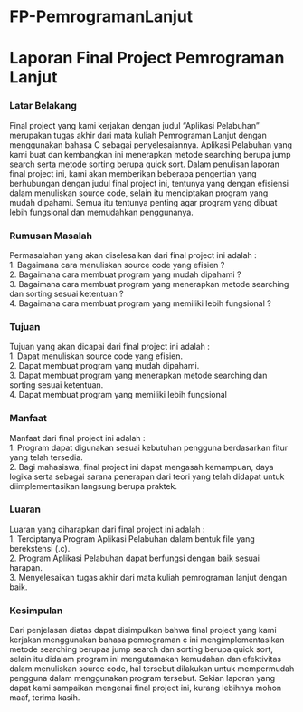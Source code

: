 # FP-PemrogramanLanjut
<h1>Laporan Final Project Pemrograman Lanjut</h1>

<h3>Latar Belakang</h3>
<p>
Final project yang kami kerjakan dengan judul “Aplikasi Pelabuhan” merupakan tugas akhir dari mata kuliah Pemrograman Lanjut dengan menggunakan bahasa C sebagai penyelesaiannya. Aplikasi Pelabuhan yang kami buat dan kembangkan ini menerapkan metode searching berupa jump search serta metode sorting berupa quick sort. Dalam penulisan laporan final project ini, kami akan memberikan beberapa pengertian yang berhubungan dengan judul final project ini, tentunya yang dengan efisiensi dalam menuliskan source code, selain itu menciptakan program yang mudah dipahami. Semua itu tentunya penting agar program yang dibuat lebih fungsional dan memudahkan penggunanya. 
</p>

<h3>Rumusan Masalah</h3>
<p>
Permasalahan yang akan diselesaikan dari final project ini adalah :
<br/>
 1.	Bagaimana cara menuliskan source code yang efisien ?
<br/>
 2.	Bagaimana cara membuat program yang mudah dipahami ?
<br/>
 3.	Bagaimana cara membuat program yang menerapkan metode searching dan sorting sesuai ketentuan ?
<br/>
 4.	Bagaimana cara membuat program yang memiliki lebih fungsional ?
</p>

<h3>Tujuan</h3>
<p>
Tujuan yang akan dicapai dari final project ini adalah :	
<br/>
 1.	Dapat menuliskan source code yang efisien.
<br/>
 2.	Dapat membuat program yang mudah dipahami.
<br/>
 3.	Dapat membuat program yang menerapkan metode searching dan sorting sesuai ketentuan.
<br/>
 4.	Dapat membuat program yang memiliki lebih fungsional
</p>

<h3>Manfaat</h3>
<p>
Manfaat dari final project ini adalah :
<br/>
 1.	Program dapat digunakan sesuai kebutuhan pengguna berdasarkan fitur yang telah tersedia.
<br/>
 2.	Bagi mahasiswa, final project ini dapat mengasah kemampuan, daya logika serta sebagai sarana penerapan dari teori yang telah didapat untuk diimplementasikan langsung berupa praktek.
 </p>
 
 <h3>Luaran</h3>
 <p>
 Luaran yang diharapkan dari final project ini adalah :
<br/>
 1.	Terciptanya Program Aplikasi Pelabuhan dalam bentuk file yang berekstensi (.c).
<br/>
 2.	Program Aplikasi Pelabuhan dapat berfungsi dengan baik sesuai harapan.
<br/>
 3.	Menyelesaikan tugas akhir dari mata kuliah pemrograman lanjut dengan baik.
 </p>

<h3>Kesimpulan</h3>
<p>
Dari penjelasan diatas dapat disimpulkan bahwa final project yang kami kerjakan menggunakan bahasa pemrograman c ini mengimplementasikan metode searching berupaa jump search dan sorting berupa quick sort, selain itu didalam program ini mengutamakan kemudahan dan efektivitas dalam menuliskan source code, hal tersebut dilakukan untuk mempermudah pengguna dalam menggunakan program tersebut. Sekian laporan yang dapat kami sampaikan mengenai final project ini, kurang lebihnya mohon maaf, terima kasih.
</p>
